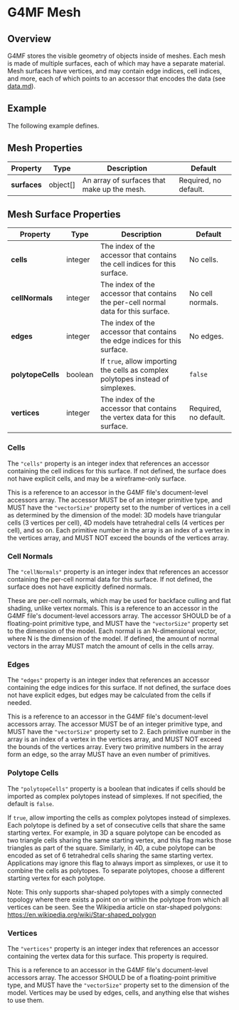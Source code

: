 # G4MF Mesh

## Overview

G4MF stores the visible geometry of objects inside of meshes. Each mesh is made of multiple surfaces, each of which may have a separate material. Mesh surfaces have vertices, and may contain edge indices, cell indices, and more, each of which points to an accessor that encodes the data (see [data.md](data.md)).

## Example

The following example defines.

## Mesh Properties

| Property     | Type     | Description                                 | Default               |
| ------------ | -------- | ------------------------------------------- | --------------------- |
| **surfaces** | object[] | An array of surfaces that make up the mesh. | Required, no default. |

## Mesh Surface Properties

| Property          | Type    | Description                                                                        | Default               |
| ----------------- | ------- | ---------------------------------------------------------------------------------- | --------------------- |
| **cells**         | integer | The index of the accessor that contains the cell indices for this surface.         | No cells.             |
| **cellNormals**   | integer | The index of the accessor that contains the per-cell normal data for this surface. | No cell normals.      |
| **edges**         | integer | The index of the accessor that contains the edge indices for this surface.         | No edges.             |
| **polytopeCells** | boolean | If `true`, allow importing the cells as complex polytopes instead of simplexes.    | `false`               |
| **vertices**      | integer | The index of the accessor that contains the vertex data for this surface.          | Required, no default. |

### Cells

The `"cells"` property is an integer index that references an accessor containing the cell indices for this surface. If not defined, the surface does not have explicit cells, and may be a wireframe-only surface.

This is a reference to an accessor in the G4MF file's document-level accessors array. The accessor MUST be of an integer primitive type, and MUST have the `"vectorSize"` property set to the number of vertices in a cell as determined by the dimension of the model: 3D models have triangular cells (3 vertices per cell), 4D models have tetrahedral cells (4 vertices per cell), and so on. Each primitive number in the array is an index of a vertex in the vertices array, and MUST NOT exceed the bounds of the vertices array.

### Cell Normals

The `"cellNormals"` property is an integer index that references an accessor containing the per-cell normal data for this surface. If not defined, the surface does not have explicitly defined normals.

These are per-cell normals, which may be used for backface culling and flat shading, unlike vertex normals. This is a reference to an accessor in the G4MF file's document-level accessors array. The accessor SHOULD be of a floating-point primitive type, and MUST have the `"vectorSize"` property set to the dimension of the model. Each normal is an N-dimensional vector, where N is the dimension of the model. If defined, the amount of normal vectors in the array MUST match the amount of cells in the cells array.

### Edges

The `"edges"` property is an integer index that references an accessor containing the edge indices for this surface. If not defined, the surface does not have explicit edges, but edges may be calculated from the cells if needed.

This is a reference to an accessor in the G4MF file's document-level accessors array. The accessor MUST be of an integer primitive type, and MUST have the `"vectorSize"` property set to 2. Each primitive number in the array is an index of a vertex in the vertices array, and MUST NOT exceed the bounds of the vertices array. Every two primitive numbers in the array form an edge, so the array MUST have an even number of primitives.

### Polytope Cells

The `"polytopeCells"` property is a boolean that indicates if cells should be imported as complex polytopes instead of simplexes. If not specified, the default is `false`.

If `true`, allow importing the cells as complex polytopes instead of simplexes. Each polytope is defined by a set of consecutive cells that share the same starting vertex. For example, in 3D a square polytope can be encoded as two triangle cells sharing the same starting vertex, and this flag marks those triangles as part of the square. Similarly, in 4D, a cube polytope can be encoded as set of 6 tetrahedral cells sharing the same starting vertex. Applications may ignore this flag to always import as simplexes, or use it to combine the cells as polytopes. To separate polytopes, choose a different starting vertex for each polytope.

Note: This only supports shar-shaped polytopes with a simply connected topology where there exists a point on or within the polytope from which all vertices can be seen. See the Wikipedia article on star-shaped polygons: https://en.wikipedia.org/wiki/Star-shaped_polygon

### Vertices

The `"vertices"` property is an integer index that references an accessor containing the vertex data for this surface. This property is required.

This is a reference to an accessor in the G4MF file's document-level accessors array. The accessor SHOULD be of a floating-point primitive type, and MUST have the `"vectorSize"` property set to the dimension of the model. Vertices may be used by edges, cells, and anything else that wishes to use them.
